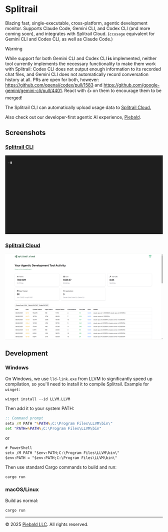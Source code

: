 # Splitrail

Blazing fast, single-executable, cross-platform, agentic development monitor.  Supports Claude Code, Gemini CLI, and Codex CLI (and more coming soon), and integrates with Splitrail Cloud.  (`ccusage` equivalent for Gemini CLI and Codex CLI, as well as Claude Code.)

> [!WARNING]
> While support for both Gemini CLI and Codex CLI **is** implemented, neither tool currently implements the necessary functionality to make them work with Splitrail: Codex CLI does not output enough information to its recorded chat files, and Gemini CLI does not automatically record conversation history at all.  PRs are open for both, however: https://github.com/openai/codex/pull/1583 and https://github.com/google-gemini/gemini-cli/pull/4401.  React with :+1: on them to encourage them to be merged!

The Splitrail CLI can automatically upload usage data to [Splitrail Cloud.](https://splitrail.dev)

Also check out our developer-first agentic AI experience, [Piebald](https://piebald.ai/).

## Screenshots

### [Splitrail CLI](https://splitrail.dev)
<img width="750" alt="Screenshot of the Splitrail CLI" src="https://raw.githubusercontent.com/Piebald-AI/splitrail/main/screenshots/cli.gif" />

### [Splitrail Cloud](https://splitrail.dev)
<img width="750" alt="Screenshot of Splitrail Cloud" src="https://raw.githubusercontent.com/Piebald-AI/splitrail/main/screenshots/cloud.png" />

## Development

### Windows

On Windows, we use `lld-link.exe` from LLVM to significantly speed up compilation, so you'll need to install it to compile Splitrail.  Example for `winget`:

```shell
winget install --id LLVM.LLVM
```

Then add it to your system PATH:
```cmd
:: Command prompt
setx /M PATH "%PATH%;C:\Program Files\LLVM\bin\"
set "PATH=%PATH%;C:\Program Files\LLVM\bin"
```
or
```pwsh
# PowerShell
setx /M PATH "$env:PATH;C:\Program Files\LLVM\bin\"
$env:PATH = "$env:PATH;C:\Program Files\LLVM\bin\"
```

Then use standard Cargo commands to build and run:

```shell
cargo run
```

### macOS/Linux

Build as normal:
```
cargo run
```


-----

© 2025 [Piebald LLC](https://piebald.ai). All rights reserved.
